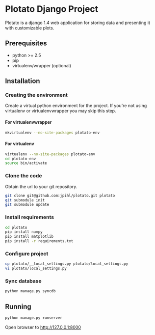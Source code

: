 # Plotato Django Project #
Plotato is a django 1.4 web application for storing data and presenting it with customizable plots.

## Prerequisites ##

- python >= 2.5
- pip
- virtualenv/wrapper (optional)

## Installation ##
### Creating the environment ###
Create a virtual python environment for the project.
If you're not using virtualenv or virtualenvwrapper you may skip this step.

#### For virtualenvwrapper ####
```bash
mkvirtualenv --no-site-packages plotato-env
```

#### For virtualenv ####
```bash
virtualenv --no-site-packages plotato-env
cd plotato-env
source bin/activate
```

### Clone the code ###
Obtain the url to your git repository.

```bash
git clone git@github.com:jpihl/plotato.git plotato
git submodule init
git submodule update
```

### Install requirements ###
```bash
cd plotato
pip install numpy
pip install matplotlib
pip install -r requirements.txt
```

### Configure project ###
```bash
cp plotato/__local_settings.py plotato/local_settings.py
vi plotato/local_settings.py
```

### Sync database ###
```bash
python manage.py syncdb
```

## Running ##
```bash
python manage.py runserver
```

Open browser to http://127.0.0.1:8000
